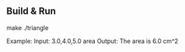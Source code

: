 Build & Run
------------
make
./triangle

Example:
Input:
3.0,4.0,5.0
area
Output:
The area is 6.0 cm^2
